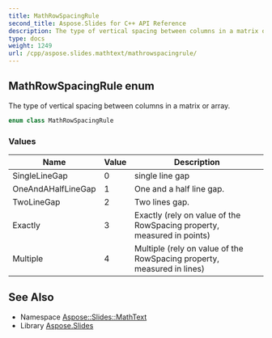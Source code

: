 ```yaml
---
title: MathRowSpacingRule
second_title: Aspose.Slides for C++ API Reference
description: The type of vertical spacing between columns in a matrix or array.
type: docs
weight: 1249
url: /cpp/aspose.slides.mathtext/mathrowspacingrule/
---
```

## MathRowSpacingRule enum


The type of vertical spacing between columns in a matrix or array.

```cpp
enum class MathRowSpacingRule
```

### Values

| Name | Value | Description |
| --- | --- | --- |
| SingleLineGap | 0 | single line gap |
| OneAndAHalfLineGap | 1 | One and a half line gap. |
| TwoLineGap | 2 | Two lines gap. |
| Exactly | 3 | Exactly (rely on value of the RowSpacing property, measured in points) |
| Multiple | 4 | Multiple (rely on value of the RowSpacing property, measured in lines) |

## See Also

* Namespace [Aspose::Slides::MathText](../)
* Library [Aspose.Slides](../../)
